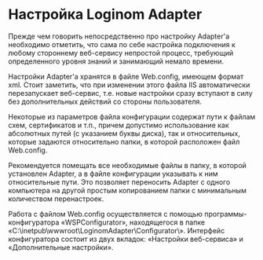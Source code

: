 # Настройка Loginom Adapter

Прежде чем говорить непосредственно про настройку Adapter'a необходимо отметить,
что сама по себе настройка подключения к любому стороннему веб-сервису
непростой процесс, требующий определенного уровня знаний и занимающий
немало времени.

Настройки Adapter'a хранятся в файле Web.config, имеющем
формат xml. Стоит заметить, что при изменении этого файла IIS автоматически
перезапускает веб-сервис, т.е. новые настройки сразу вступают в силу без
дополнительных действий со стороны пользователя.

Некоторые из параметров файла конфигурации содержат пути к файлам схем,
сертификатов и т.п., причем допустимо использование как абсолютных путей (с
указанием буквы диска), так и относительных, которые задаются относительно
папки, в которой расположен файл Web.config.

Рекомендуется помещать все необходимые файлы в папку, в которой установлен
Adapter, а в файле конфигурации указывать к ним относительные пути. Это позволяет
переносить Adapter с одного компьютера на другой простым копированием папки с
минимальным количеством перенастроек.

Работа с файлом Web.config осуществляется с помощью программы-конфигуратора
«WSPConfigurator», находящегося в папке «C:\inetpub\wwwroot\LoginomAdapter\Configurator\». Интерфейс конфигуратора
состоит из двух вкладок: «Настройки веб-сервиса» и «Дополнительные настройки».
